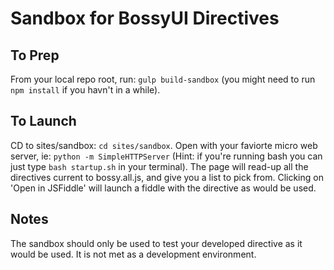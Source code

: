 Sandbox for BossyUI Directives
===

## To Prep

From your local repo root, run: `gulp build-sandbox` (you might need to run `npm install` if you havn't in a while).

## To Launch

CD to sites/sandbox: `cd sites/sandbox`.  Open with your faviorte micro web server, ie: `python -m SimpleHTTPServer` (Hint: if you're running bash you can just type `bash startup.sh` in your terminal).
The page will read-up all the directives current to bossy.all.js, and give you a list to pick from.  Clicking on 'Open
in JSFiddle' will launch a fiddle with the directive as would be used.

## Notes

The sandbox should only be used to test your developed directive as it would be used.  It is not met as a development
environment.

